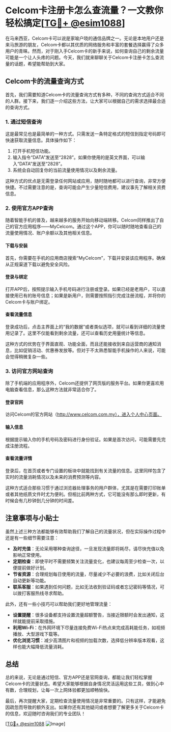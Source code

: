 # Celcom卡注册卡怎么查流量？一文教你轻松搞定[[TG💪+ @esim1088](https://t.me/s/esim1088)]

在马来西亚，Celcom卡可以说是家喻户晓的通信品牌之一。无论是本地用户还是来马旅游的朋友，Celcom卡都以其优质的网络服务和丰富的套餐选择赢得了众多用户的青睐。然而，对于刚入手Celcom卡的新手来说，如何查询自己的剩余流量可能是一个让人头疼的问题。今天，我们就来聊聊关于Celcom卡注册卡怎么查流量的话题，希望能帮助到大家。

## Celcom卡的流量查询方式

首先，我们需要知道Celcom卡的流量查询方式有多种，不同的查询方式适合不同的人群。接下来，我们逐一介绍这些方法，让大家可以根据自己的需求选择最合适的查询方式。

### 1. 通过短信查询

这是最常见也是最简单的一种方式。只需发送一条特定格式的短信到指定号码即可快速获取流量信息。具体操作如下：

1. 打开手机短信功能。
2. 输入指令“DATA”发送至“2828”。如果你使用的是英文界面，可以输入“DATA”发送至“2828”。
3. 系统会自动回复你的当前流量使用情况以及剩余流量。

这种方式的优点是无需登录任何网站或应用，随时随地都可以进行查询，非常方便快捷。不过需要注意的是，查询可能会产生少量短信费用，建议事先了解相关资费信息。

### 2. 使用官方APP查询

随着智能手机的普及，越来越多的服务开始向移动端转移。Celcom同样推出了自己的官方应用程序——MyCelcom。通过这个APP，你可以随时随地查看自己的流量使用情况、账户余额以及其他相关信息。

#### 下载与安装
首先，你需要在手机的应用商店搜索“MyCelcom”，下载并安装该应用程序。确保从正规渠道下载以避免安全风险。

#### 登录与绑定
打开APP后，按照提示输入手机号码进行注册或登录。如果已经是老用户，可以直接使用已有的账号信息；如果是新用户，则需要按照指引完成注册流程，并将你的Celcom卡与账户绑定。

#### 查看流量信息
登录成功后，点击主界面上的“我的数据”或者类似选项，就可以看到详细的流量使用记录了。这里不仅能看到剩余流量，还可以查看历史用量统计等信息。

这种方式的优势在于界面直观、功能全面，而且还能接收到来自运营商的通知消息，比如促销活动、优惠券发放等。但对于不太熟悉智能手机操作的人来说，可能会觉得稍微复杂一些。

### 3. 访问官方网站查询

除了手机端的应用程序外，Celcom还提供了网页版的服务平台。如果你更喜欢用电脑查看信息，那么这种方法就非常适合你了。

#### 登录官网
访问Celcom的官方网站（http://www.celcom.com.my），进入个人中心页面。

#### 输入信息
根据提示输入你的手机号码及密码进行身份验证。如果是首次访问，可能需要先完成注册流程。

#### 查看流量详情
登录后，在首页或者专门设置的板块中就能找到有关流量的信息。这里同样包含了实时的流量消耗情况以及未来的消费预测等内容。

这种方式适合那些习惯于通过浏览器处理事务的用户群体，尤其是在需要打印账单或者其他纸质文件时尤为便利。但相比前两种方式，它可能没有那么即时更新，有时候会有几秒钟到几分钟的时间差。

## 注意事项与小贴士

虽然上述三种方法都能够有效帮助我们了解自己的流量状况，但在实际操作过程中还是有一些细节需要注意：

- **及时充值**：无论采用哪种查询途径，一旦发现流量即将耗尽，请尽快充值以免影响正常使用。
- **定期检查**：即使平时不需要频繁关注流量变化，也建议每周至少检查一次，以便提前做好计划。
- **节省资源**：合理规划每日使用的流量，尽量减少不必要的浪费，比如关闭后台自动更新等功能。
- **联系客服**：如果遇到任何问题，比如无法收到验证码或者忘记密码等情况，可以拨打客服热线寻求帮助。

此外，还有一些小技巧可以帮助我们更好地管理流量：

- **设置提醒**：很多设备都支持设置流量超额警告，当接近限额时会发出通知，这样就能提前采取措施。
- **利用Wi-Fi**：在外网环境下尽量连接免费Wi-Fi热点来完成高耗能任务，如视频播放、大型游戏下载等。
- **优化浏览习惯**：减少高清图片和视频的加载次数，选择低分辨率版本观看，这样也能大幅降低流量消耗。

## 总结

总的来说，无论是通过短信、官方APP还是官网查询，都能让我们轻松掌握Celcom卡的流量状态。希望大家能够根据自身情况灵活运用这些工具，做到心中有数，合理规划，让每一次上网体验都更加顺畅愉快。

最后，再次提醒大家，定期检查流量使用情况是非常重要的。只有这样，才能避免因疏忽而导致的额外支出。如果你还有其他疑问或者想要了解更多关于Celcom卡的信息，欢迎随时咨询我们的专业团队！

[[TG💪+ @esim1088](https://t.me/s/esim1088) ![Image](https://i.postimg.cc/4NQfJmqS/Snipaste-2025-05-13-00-14-12.png)]
